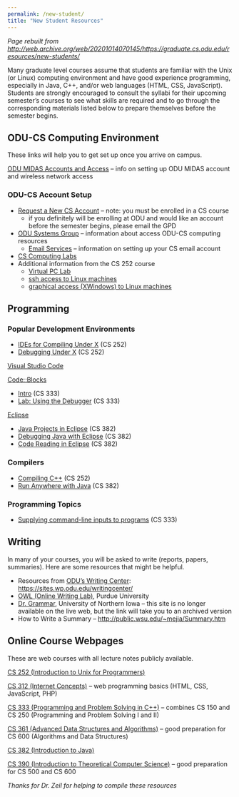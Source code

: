 ```yaml
---
permalink: /new-student/
title: "New Student Resources"
---
```


*Page rebuilt from http://web.archive.org/web/20201014070145/https://graduate.cs.odu.edu/resources/new-students/*

Many graduate level courses assume that students are familiar with the Unix (or Linux) computing environment and have good experience programming, especially in Java, C++, and/or web languages (HTML, CSS, JavaScript). Students are strongly encouraged to consult the syllabi for their upcoming semester’s courses to see what skills are required and to go through the corresponding materials listed below to prepare themselves before the semester begins.

## ODU-CS Computing Environment

These links will help you to get set up once you arrive on campus.

[ODU MIDAS Accounts and Access](https://www.odu.edu/ts/access) – info on setting up ODU MIDAS account and wireless network access

### ODU-CS Account Setup

* [Request a New CS Account](https://accounts.cs.odu.edu/) – note: you must be enrolled in a CS course
  * if you definitely will be enrolling at ODU and would like an account before the semester begins, please email the GPD
* [ODU Systems Group](https://systems.cs.odu.edu/Main_Page) – information about access ODU-CS computing resources
  * [Email Services](https://systems.cs.odu.edu/Email_Services) – information on setting up your CS email account
* [CS Computing Labs](https://systems.cs.odu.edu/Computing_Labs)
* Additional information from the CS 252 course
  * [Virtual PC Lab](https://www.cs.odu.edu/~zeil/cs333/latest/Public/usingCodeBlocks1/index.html#thevirtualpclab)
  * [ssh access to Linux machines](https://www.cs.odu.edu/~zeil/cs252/latest/Public/loggingin/index.html#startingaremotetext-modeunixsession)
  * [graphical access (XWindows) to Linux machines](https://www.cs.odu.edu/~zeil/cs252/latest/Public/xwinlaunch/index.html)

## Programming

### Popular Development Environments

* [IDEs for Compiling Under X](https://www.cs.odu.edu/~zeil/cs252/latest/Public/progdevx/index.html) (CS 252)
* [Debugging Under X](https://www.cs.odu.edu/~zeil/cs252/latest/Public/debugx/index.html) (CS 252)

[Visual Studio Code](https://code.visualstudio.com/)

[Code::Blocks](http://www.codeblocks.org/)
* [Intro](https://www.cs.odu.edu/~zeil/cs333/latest/Public/usingCodeBlocks1/index.html) (CS 333)
* [Lab: Using the Debugger](https://www.cs.odu.edu/~zeil/cs333/latest/Public/cb_debugger/index.html) (CS 333)

[Eclipse](https://www.eclipse.org/)
* [Java Projects in Eclipse](https://www.cs.odu.edu/~zeil/cs382/latest/Public/usingEclipse/) (CS 382)
* [Debugging Java with Eclipse](https://www.cs.odu.edu/~zeil/cs382/latest/Public/debugging/) (CS 382)
* [Code Reading in Eclipse](https://www.cs.odu.edu/~zeil/cs382/latest/Public/codeReading/) (CS 382)

### Compilers
* [Compiling C++](https://www.cs.odu.edu/~zeil/cs252/latest/Public/compilation/index.html) (CS 252)
* [Run Anywhere with Java](https://www.cs.odu.edu/~zeil/cs382/latest/Public/runAnywhere/index.html) (CS 382)

### Programming Topics
* [Supplying command-line inputs to programs](https://www.cs.odu.edu/~zeil/cs333/latest/Public/supplyingInputsLab/index.html) (CS 333)

## Writing

In many of your courses, you will be asked to write (reports, papers, summaries). Here are some resources that might be helpful.

* Resources from [ODU’s Writing Center](https://www.odu.edu/al/centers/writing-center): <https://sites.wp.odu.edu/writingcenter/>
* [OWL (Online Writing Lab)](https://owl.purdue.edu/), Purdue University
* [Dr. Grammar](https://web.archive.org/web/20150725234932/http://www.drgrammar.org/), University of Northern Iowa – this site is no longer available on the live web, but the link will take you to an archived version
* How to Write a Summary – <http://public.wsu.edu/~mejia/Summary.htm>

## Online Course Webpages

These are web courses with all lecture notes publicly available.

[CS 252 (Introduction to Unix for Programmers)](https://www.cs.odu.edu/~zeil/cs252/latest/Directory/outline/index.html)

[CS 312 (Internet Concepts)](https://www.cs.odu.edu/~mweigle/CS312-F20/) – web programming basics (HTML, CSS, JavaScript, PHP)

[CS 333 (Programming and Problem Solving in C++)](https://www.cs.odu.edu/~zeil/cs333/latest/Directory/outline/index.html) – combines CS 150 and CS 250 (Programming and Problem Solving I and II)

[CS 361 (Advanced Data Structures and Algorithms)](https://www.cs.odu.edu/~zeil/cs361/latest/Directory/outline/) – good preparation for CS 600 (Algorithms and Data Structures)

[CS 382 (Introduction to Java)](https://www.cs.odu.edu/~zeil/cs382/latest/Directory/outline/index.html)

[CS 390 (Introduction to Theoretical Computer Science)](https://www.cs.odu.edu/~zeil/cs390/latest/Directory/outline/index.html) – good preparation for CS 500 and CS 600

*Thanks for Dr. Zeil for helping to compile these resources*
